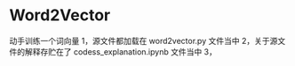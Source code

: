 # Word2Vector
动手训练一个词向量
1，源文件都加载在 word2vector.py 文件当中
2，关于源文件的解释存贮在了 codess_explanation.ipynb 文件当中
3，
